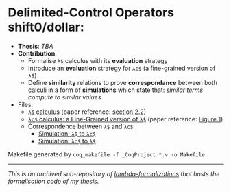 # Delimited-Control Operators shift0/dollar:
- **Thesis**: *TBA*
- **Contribution**:
  - Formalise `λ$` calculus with its **evaluation** strategy
  - Introduce an **evaluation** strategy for `λc$` (a fine-grained version of `λ$`)
  - Define **similarity** relations to prove **correspondance** between both calculi in a form of **simulations** which state that: *similar terms compute to similar values*
- Files:
  - [`λ$` calculus](LambdaDollar.v) (paper reference: [section 2.2](https://ii.uni.wroc.pl/~dabi/publications/APLAS12/materzok-biernacki-aplas12.pdf))
  - [`λc$` calculus: a Fine-Grained version of `λ$`](LambdaLetDollar.v) (paper reference: [Figure 1](https://dl.acm.org/doi/10.1145/3479394.3479399))
  - Correspondence between `λ$` and `λc$`:
    - [Simulation: `λ$` to `λc$`](LambdaDollarToLet.v)
    - [Simulation: `λc$` to `λ$`](LambdaLetToDollar.v)

Makefile generated by `coq_makefile -f _CoqProject *.v -o Makefile`

---

*This is an archived sub-repository of [lambda-formalizations](https://github.com/Kamirus/lambda-formalizations) that hosts the formalisation code of my thesis.*
